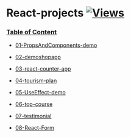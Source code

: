 ﻿# React-projects  [![Views](https://hits.seeyoufarm.com/api/count/incr/badge.svg?url=https%3A%2F%2Fgithub.com%2Fprashantjagtap2909%2FReact-projects&count_bg=%2379C83D&title_bg=%23555555&icon=&icon_color=%23E7E7E7&title=Views&edge_flat=false)](https://hits.seeyoufarm.com)


### [Table of Content]() 

- [01-PropsAndComponents-demo]()

- [02-demoshopapp]()

- [03-react-counter-app]()

- [04-tourism-plan]()

- [05-UseEffect-demo]()

- [06-top-course]()

- [07-testimonial]()

- [08-React-Form]()



